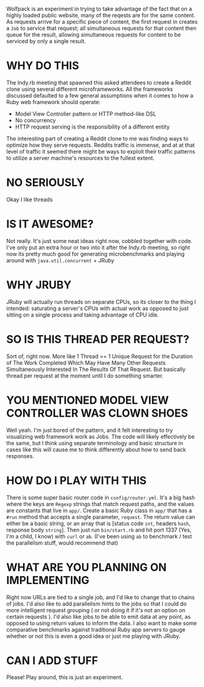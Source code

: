 Wolfpack is an experiment in trying to take advantage of the fact that on a highly loaded public website, many of the reqests are for the same content. As requests arrive for a specific piece of content, the first request in creates a `Job` to service that request; all simultaneous requests for that content then queue for the result, allowing simultaneous requests for content to be serviced by only a single result.

# WHY DO THIS

The Indy.rb meeting that spawned this asked attendees to create a Reddit clone using several different microframeworks.  All the frameworks discussed defaulted to a few general assumptions when it comes to how a Ruby web framework should operate:

* Model View Controller pattern or HTTP method-like DSL
* No concurrency
* HTTP request serving is the responsibility of a different entity

The interesting part of creating a Reddit clone to me was finding ways to optimize how they serve requests. Reddits traffic is immense, and at at that level of traffic it seemed there might be ways to exploit their traffic patterns to utilize a server machine's resources to the fullest extent.

# NO SERIOUSLY

Okay I like threads

# IS IT AWESOME?

Not really.  It's just some neat ideas right now, cobbled together with code.  I've only put an extra hour or two into it after the Indy.rb meeting, so right now its pretty much good for generating microbenchmarks and playing around with `java.util.concurrent` + JRuby

# WHY JRUBY

JRuby will actually run threads on separate CPUs, so its closer to the thing I intended: saturating a server's CPUs with actual work as opposed to just sitting on a single process and taking advantage of CPU idle.

# SO IS THIS THREAD PER REQUEST?

Sort of, right now. More like 1 Thread == 1 Unique Request for the Duration of The Work Completed Which May Have Many Other Requests Simultaneously Interested In The Results Of That Request. But basically thread per request at the moment until I do something smarter.

# YOU MENTIONED MODEL VIEW CONTROLLER WAS CLOWN SHOES

Well yeah. I'm just bored of the pattern, and it felt interesting to try visualizing web framework work as Jobs.  The code will likely effectively be the same, but I think using separate terminology and basic structure in cases like this will cause me to think differently about how to send back responses.

# HOW DO I PLAY WITH THIS

There is some super basic router code in `config/router.yml`.  It's a big hash where the keys are `Regexp` strings that match request paths, and the values are constants that live in `app/`. Create a basic Ruby class in `app/` that has a `#run` method that accepts a single parameter, `request`.  The return value can either be a basic string, or an array that is [status code `int`, headers `hash`, response body `string`]. Then just run `bin/start.rb` and hit port 1337 (Yes, I'm a child, I know) with `curl` or `ab`.  (I've been using `ab` to benchmark / test the parallelism stuff, would recommend that)

# WHAT ARE YOU PLANNING ON IMPLEMENTING

Right now URLs are tied to a single job, and I'd like to change that to chains of jobs.  I'd also like to add parallelism hints to the jobs so that I could do more intelligent request grouping ( or not doing it if it's not an option on certain requests ).  I'd also like jobs to be able to emit data at any point, as opposed to using return values to inform the data.  I also want to make some comparative benchmarks against traditional Ruby app servers to gauge whether or not this is even a good idea or just me playing with JRuby.

# CAN I ADD STUFF

Please! Play around, this is just an experiment.

